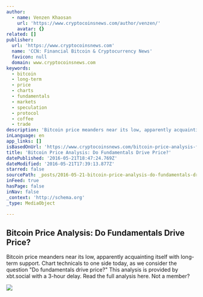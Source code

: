 ```yaml
---
author:
  - name: Venzen Khaosan
    url: 'https://www.cryptocoinsnews.com/author/venzen/'
    avatar: {}
related: []
publisher:
  url: 'https://www.cryptocoinsnews.com'
  name: 'CCN: Financial Bitcoin & Cryptocurrency News'
  favicon: null
  domain: www.cryptocoinsnews.com
keywords:
  - bitcoin
  - long-term
  - price
  - charts
  - fundamentals
  - markets
  - speculation
  - protocol
  - coffee
  - trade
description: 'Bitcoin price meanders near its low, apparently acquainting itself with long-term support. Chart technicals to one side today, as we consider the question "Do fundamentals drive price?" This analysis is provided by xbt.social with a 3-hour delay. Read the full analysis here. Not a member?'
inLanguage: en
app_links: []
isBasedOnUrl: 'https://www.cryptocoinsnews.com/bitcoin-price-analysis-fundamentals-drive-price/'
title: 'Bitcoin Price Analysis: Do Fundamentals Drive Price?'
datePublished: '2016-05-21T18:47:24.769Z'
dateModified: '2016-05-21T17:39:13.877Z'
starred: false
sourcePath: _posts/2016-05-21-bitcoin-price-analysis-do-fundamentals-drive-price.md
inFeed: true
hasPage: false
inNav: false
_context: 'http://schema.org'
_type: MediaObject

---
```

<article style=""><h1>Bitcoin Price Analysis: Do Fundamentals Drive Price?</h1><p>Bitcoin price meanders near its low, apparently acquainting itself with long-term support. Chart technicals to one side today, as we consider the question "Do fundamentals drive price?" This analysis is provided by xbt.social with a 3-hour delay. Read the full analysis here. Not a member?</p><img src="https://www.cryptocoinsnews.com/wp-content/uploads/2016/05/Selection_20160521_003.png" /></article>